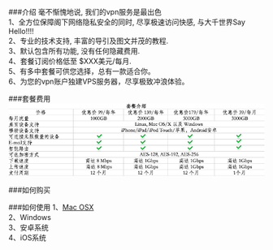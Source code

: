 ###介绍
毫不惭愧地说,  我们的vpn服务是最出色  
1、全方位保障阁下网络隐私安全的同时, 尽享极速访问快感, 与大千世界Say Hello!!!!  
2、专业的技术支持, 丰富的导引及图文并茂的教程.  
3、默认包含所有功能, 没有任何隐藏费用.  
4、套餐订阅价格低至 $XXX美元/每月.  
5、有多中套餐可供您选择，总有一款适合你。  
6、为您的vpn账户独建VPS服务器，尽享极致冲浪体验。  


###套餐费用
![](https://raw.githubusercontent.com/Heisenberg-Werner/vpn/master/images/price.png)

###如何购买


###如何使用
1、[Mac OSX](https://github.com/Heisenberg-Werner/vpn/tree/master/manual/OSX "Mac OSX")  
2、Windows  
3、安卓系统  
4、iOS系统

